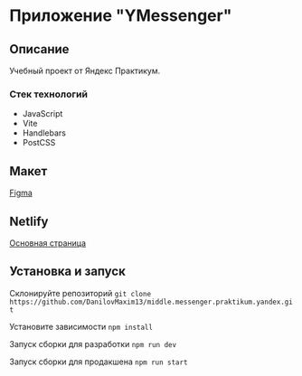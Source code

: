 # Приложение "YMessenger"

## Описание
Учебный проект от Яндекс Практикум.

### Стек технологий
- JavaScript
- Vite
- Handlebars
- PostCSS

## Макет
[Figma](https://www.figma.com/design/jF5fFFzgGOxQeB4CmKWTiE/Chat_external_link)

## Netlify

[Основная страница]()

## Установка и запуск
Склонируйте репозиторий
`git clone https://github.com/DanilovMaxim13/middle.messenger.praktikum.yandex.git`

Установите зависимости 
`npm install`

Запуск сборки для разработки 
`npm run dev`

Запуск сборки для продакшена 
`npm run start`

